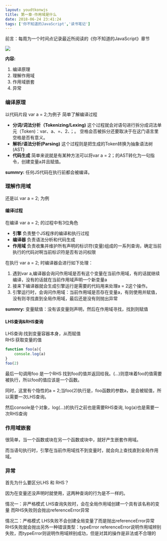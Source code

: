 ```yaml
---
layout: youdtkonwjs
title: 第一章-作用域是什么
date: 2018-06-24 23:41:24
tags: ['你不知道的JavaScript','读书笔记']
---
```

前言：每周为一个时间点记录最近所阅读的《你不知道的JavaScript》章节

![](https://ws1.sinaimg.cn/large/80676d79gy1fsufvxmmeij217v0ordkw.jpg)

**内容:**
1. 编译原理
2. 理解作用域
3. 作用域嵌套
4. 异常

### 编译原理
以代码片段 var a = 2;为例子 简单了解编译过程

- **分词/词法分析（Tokenizing/Lexing)**
这个过程就会对语句进行拆分成词法单元（Token)：var、a、=、2、；。 空格会否被拆分还要取决于在这门语言里空格是否有意义。
- **解析/语法分析(Parsing)**
这个过程则是把生成的Token转换为抽象语法树(AST)
- **代码生成**
简单来说就是有某种方法可以将var a = 2；的AST转化为一句指令，创建变量a并且赋值。

**summry:**
任何JS代码在执行前都会被编译。

### 理解作用域
还是以 var a = 2; 为例

#### 编译过程
在编译 var a = 2; 的过程中有3位角色
- **引擎**
负责整个JS程序的编译和执行过程
- **编译器**
负责语法分析和代码生成
- **作用域**
负责收集并维护所有声明的标识符(变量)组成的一系列查询，确定当前执行的代码对啊当前标识符是否有访问权限

在执行 var a = 2; 时编译器会进行如下处理：
1. 遇到var a,编译器会询问作用域是否有这个变量在当前作用域，有的话就继续编译，没有的话就在当前作用域声明一个新变量a
2. 接来下编译器就会生成引擎运行是需要的代码用来处理a = 2这个操作。
3. 引擎运行时，会询问作用域：当前作用域是否存在变量a，有则使用并赋值，没有则寻找直到全局作用域，最后还是没有则抛出异常

**summry:**
变量赋值：没有该变量则声明，然后在作用域寻找，找到则赋值

#### LHS查询&RHS查询

LHS查询:找到变量容器本身，从而赋值  
RHS:获取变量的值
```js
function foo(a){
    console.log(a)
}
foo(2)
```
最后一句调用foo 是一个RHS 找到foo的值并返回给我。(...)则意味着foo的值需要被执行，所以foo的值应该是一个函数。

同时，这里有个隐性的a = 2;当foo(2)执行是，foo函数的参数a，是会被赋值，所以需要一次LHS查询。

然后console是个对象，log(...)的执行之前也是需要RHS查询, log(a)也是需要一次RHS查询

### 作用域嵌套
很简单，当一个函数或块在另一个函数或块中，就好产生嵌套作用域。

而当语句执行时，引擎在当前作用域找不到变量时，就会向上查找直到全局作用域。

### 异常

首先为什么要区分LHS 和 RHS？

因为在变量还没声明时就使用，这两种查询的行为是不一样的。

情况一：非严格模式
LHS查询失败时，会在全局作用域创建一个具有该名称的变量
而RHS失败则会抛出referenceError异常

情况二：严格模式
LHS失败不会创建全局变量了而是抛出referenceError异常
RHS失败就会抛出另外一种错误类型：typeError
referenceError说明作用域辨别失败，而typeError则说明作用域辨别成功，但是对其的操作是非法或不合理的